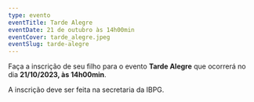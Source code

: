 ```yaml
---
type: evento
eventTitle: Tarde Alegre
eventDate: 21 de outubro às 14h00min
eventCover: tarde_alegre.jpeg
eventSlug: tarde-alegre
---
```


Faça a inscrição de seu filho para o evento **Tarde Alegre** que ocorrerá no dia **21/10/2023, às 14h00min**.

A inscrição deve ser feita na secretaria da IBPG.